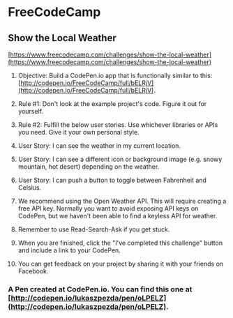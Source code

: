 # FreeCodeCamp
## Show the Local Weather 

[https://www.freecodecamp.com/challenges/show-the-local-weather](https://www.freecodecamp.com/challenges/show-the-local-weather)

1. Objective: Build a CodePen.io app that is functionally similar to this: [http://codepen.io/FreeCodeCamp/full/bELRjV](http://codepen.io/FreeCodeCamp/full/bELRjV).

2. Rule #1: Don't look at the example project's code. Figure it out for yourself.

3. Rule #2: Fulfill the below user stories. Use whichever libraries or APIs you need. Give it your own personal style.

4. User Story: I can see the weather in my current location.

5. User Story: I can see a different icon or background image (e.g. snowy mountain, hot desert) depending on the weather.

6. User Story: I can push a button to toggle between Fahrenheit and Celsius.

7. We recommend using the Open Weather API. This will require creating a free API key. Normally you want to avoid exposing API keys on CodePen, but we haven't been able to find a keyless API for weather.

8. Remember to use Read-Search-Ask if you get stuck.

9. When you are finished, click the "I've completed this challenge" button and include a link to your CodePen.

10. You can get feedback on your project by sharing it with your friends on Facebook.

### A Pen created at CodePen.io. You can find this one at [http://codepen.io/lukaszpezda/pen/oLPELZ](http://codepen.io/lukaszpezda/pen/oLPELZ).

 